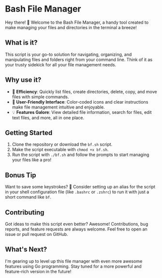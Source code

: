 # Bash File Manager

Hey there! 👋 Welcome to the Bash File Manager, a handy tool created to make managing your files and directories in the terminal a breeze!

## What is it?
This script is your go-to solution for navigating, organizing, and manipulating files and folders right from your command line. Think of it as your trusty sidekick for all your file management needs.

## Why use it?
- 🚀 **Efficiency**: Quickly list files, create directories, delete, copy, and move files with simple commands.
- 🎨 **User-Friendly Interface**: Color-coded icons and clear instructions make file management intuitive and enjoyable.
- 💡 **Features Galore**: View detailed file information, search for files, edit text files, and more, all in one place.

## Getting Started
1. Clone the repository or download the `bf.sh` script.
2. Make the script executable with `chmod +x bf.sh`.
3. Run the script with `./bf.sh` and follow the prompts to start managing your files like a pro!

## Bonus Tip
Want to save some keystrokes? 🤔 Consider setting up an alias for the script in your shell configuration file (like `.bashrc` or `.zshrc`) to run it with just a short command like `bf`.

## Contributing
Got ideas to make this script even better? Awesome! Contributions, bug reports, and feature requests are always welcome. Feel free to open an issue or pull request on GitHub.

## What's Next?
I'm gearing up to level up this file manager with even more awesome features using Go programming. Stay tuned for a more powerful and feature-rich version in the future!
